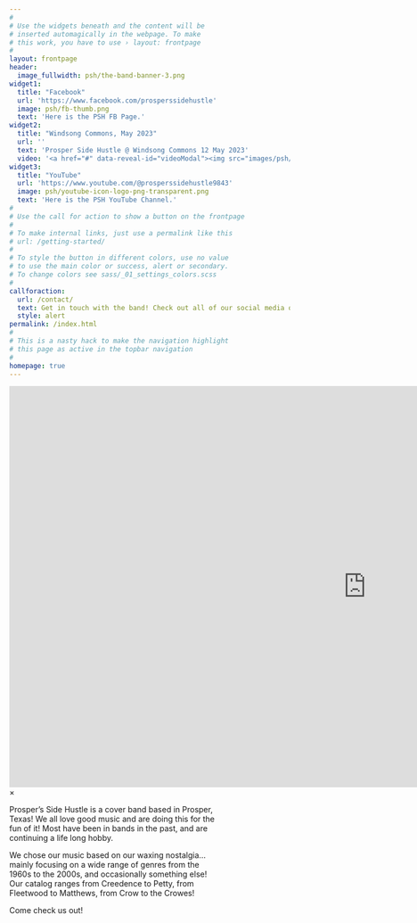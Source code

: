 ```yaml
---
#
# Use the widgets beneath and the content will be
# inserted automagically in the webpage. To make
# this work, you have to use › layout: frontpage
#
layout: frontpage
header:
  image_fullwidth: psh/the-band-banner-3.png
widget1:
  title: "Facebook"
  url: 'https://www.facebook.com/prosperssidehustle'
  image: psh/fb-thumb.png
  text: 'Here is the PSH FB Page.'
widget2:
  title: "Windsong Commons, May 2023"
  url: ''
  text: 'Prosper Side Hustle @ Windsong Commons 12 May 2023'
  video: '<a href="#" data-reveal-id="videoModal"><img src="images/psh/frontpage-video-thumb.png" width="302" height="182" alt=""/></a>'
widget3:
  title: "YouTube"
  url: 'https://www.youtube.com/@prosperssidehustle9843'
  image: psh/youtube-icon-logo-png-transparent.png
  text: 'Here is the PSH YouTube Channel.'
#
# Use the call for action to show a button on the frontpage
#
# To make internal links, just use a permalink like this
# url: /getting-started/
#
# To style the button in different colors, use no value
# to use the main color or success, alert or secondary.
# To change colors see sass/_01_settings_colors.scss
#
callforaction:
  url: /contact/
  text: Get in touch with the band! Check out all of our social media or just phone us!
  style: alert
permalink: /index.html
#
# This is a nasty hack to make the navigation highlight
# this page as active in the topbar navigation
#
homepage: true
---
```


<div id="videoModal" class="reveal-modal large" data-reveal="">
  <div class="flex-video widescreen vimeo" style="display: block;">
    <iframe width="1280" height="720" src="https://www.youtube.com/embed/YrUHJj4IWqs" frameborder="0" allowfullscreen></iframe>
  </div>
  <a class="close-reveal-modal">&#215;</a>
</div>

<div style="width: 75%;">
<p>Prosper’s Side Hustle is a cover band based in Prosper, Texas! We all love good music and are doing this for the fun of it! Most have been in bands in the past, and are continuing a life long hobby.</p>

<p>We chose our music based on our waxing nostalgia… mainly focusing on a wide range of genres from the 1960s to the 2000s, and occasionally something else! Our catalog ranges from Creedence to Petty, from Fleetwood to Matthews, from Crow to the Crowes!</p>

<p>Come check us out!</p>
</div>
